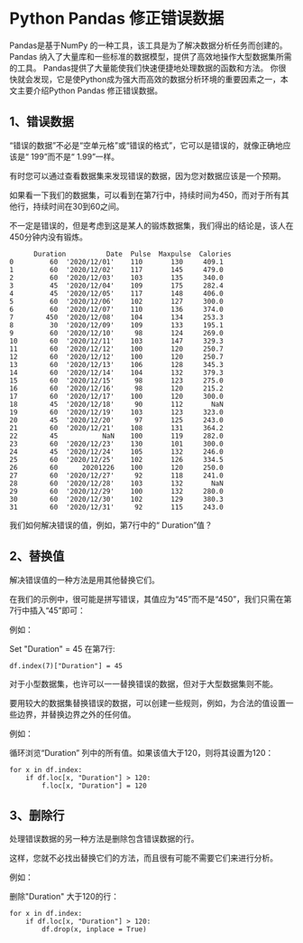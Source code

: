 # Python Pandas 修正错误数据

Pandas是基于NumPy 的一种工具，该工具是为了解决数据分析任务而创建的。
Pandas 纳入了大量库和一些标准的数据模型，提供了高效地操作大型数据集所需的工具。
Pandas提供了大量能使我们快速便捷地处理数据的函数和方法。
你很快就会发现，它是使Python成为强大而高效的数据分析环境的重要因素之一，本文主要介绍Python Pandas 修正错误数据。

## 1、错误数据
“错误的数据”不必是“空单元格”或“错误的格式”，它可以是错误的，就像正确地应该是“ 199”而不是“ 1.99”一样。

有时您可以通过查看数据集来发现错误的数据，因为您对数据应该是一个预期。

如果看一下我们的数据集，可以看到在第7行中，持续时间为450，而对于所有其他行，持续时间在30到60之间。

不一定是错误的，但是考虑到这是某人的锻炼数据集，我们得出的结论是，该人在450分钟内没有锻炼。
```text
      Duration          Date  Pulse  Maxpulse  Calories
0         60  '2020/12/01'    110       130     409.1
1         60  '2020/12/02'    117       145     479.0
2         60  '2020/12/03'    103       135     340.0
3         45  '2020/12/04'    109       175     282.4
4         45  '2020/12/05'    117       148     406.0
5         60  '2020/12/06'    102       127     300.0
6         60  '2020/12/07'    110       136     374.0
7        450  '2020/12/08'    104       134     253.3
8         30  '2020/12/09'    109       133     195.1
9         60  '2020/12/10'     98       124     269.0
10        60  '2020/12/11'    103       147     329.3
11        60  '2020/12/12'    100       120     250.7
12        60  '2020/12/12'    100       120     250.7
13        60  '2020/12/13'    106       128     345.3
14        60  '2020/12/14'    104       132     379.3
15        60  '2020/12/15'     98       123     275.0
16        60  '2020/12/16'     98       120     215.2
17        60  '2020/12/17'    100       120     300.0
18        45  '2020/12/18'     90       112       NaN
19        60  '2020/12/19'    103       123     323.0
20        45  '2020/12/20'     97       125     243.0
21        60  '2020/12/21'    108       131     364.2
22        45           NaN    100       119     282.0
23        60  '2020/12/23'    130       101     300.0
24        45  '2020/12/24'    105       132     246.0
25        60  '2020/12/25'    102       126     334.5
26        60      20201226    100       120     250.0
27        60  '2020/12/27'     92       118     241.0
28        60  '2020/12/28'    103       132       NaN
29        60  '2020/12/29'    100       132     280.0
30        60  '2020/12/30'    102       129     380.3
31        60  '2020/12/31'     92       115     243.0
```

我们如何解决错误的值，例如，第7行中的“ Duration”值？

## 2、替换值
解决错误值的一种方法是用其他替换它们。

在我们的示例中，很可能是拼写错误，其值应为“45”而不是“450”，我们只需在第7行中插入“45”即可：

例如：

Set "Duration" = 45 在第7行:
```text
df.index(7)["Duration"] = 45
```

对于小型数据集，也许可以一一替换错误的数据，但对于大型数据集则不能。

要用较大的数据集替换错误的数据，可以创建一些规则，例如，为合法的值设置一些边界，并替换边界之外的任何值。

例如：

循环浏览“Duration” 列中的所有值。如果该值大于120，则将其设置为120：
```text
for x in df.index:
    if df.loc[x, "Duration"] > 120:
        f.loc[x, "Duration"] = 120
```

## 3、删除行
处理错误数据的另一种方法是删除包含错误数据的行。

这样，您就不必找出替换它们的方法，而且很有可能不需要它们来进行分析。

例如：

删除"Duration" 大于120的行：
```text
for x in df.index:
    if df.loc[x, "Duration"] > 120:
        df.drop(x, inplace = True)
```
